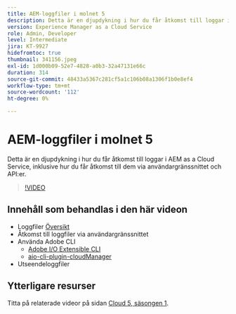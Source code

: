 ```yaml
---
title: AEM-loggfiler i molnet 5
description: Detta är en djupdykning i hur du får åtkomst till loggar i AEM as a Cloud Service, inklusive hur du får åtkomst till dem via användargränssnittet och API:er.
version: Experience Manager as a Cloud Service
role: Admin, Developer
level: Intermediate
jira: KT-9927
hidefromtoc: true
thumbnail: 341156.jpeg
exl-id: 1d000b09-52e7-4828-a0b3-32a47131e66c
duration: 314
source-git-commit: 48433a5367c281cf5a1c106b08a1306f1b0e8ef4
workflow-type: tm+mt
source-wordcount: '112'
ht-degree: 0%

---
```


# AEM-loggfiler i molnet 5

Detta är en djupdykning i hur du får åtkomst till loggar i AEM as a Cloud Service, inklusive hur du får åtkomst till dem via användargränssnittet och API:er.

>[!VIDEO](https://video.tv.adobe.com/v/3448482?quality=12&learn=on&captions=swe)

## Innehåll som behandlas i den här videon

+ Loggfiler [Översikt](https://experienceleague.adobe.com/docs/experience-manager-learn/cloud-service/debugging/debugging-aem-as-a-cloud-service/logs.html?lang=sv-SE)
+ Åtkomst till loggfiler via användargränssnittet
+ Använda Adobe CLI
   + [Adobe I/O Extensible CLI](https://github.com/adobe/aio-cli)
   + [aio-cli-plugin-cloudManager](https://github.com/adobe/aio-cli-plugin-cloudmanager/blob/main/README.md)
+ Utseendeloggfiler

## Ytterligare resurser

Titta på relaterade videor på sidan [Cloud 5, säsongen 1](cloud5-season-1.md).
